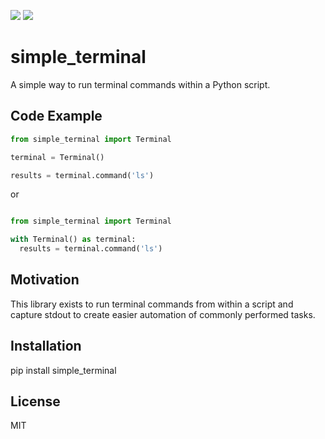 [<img src="https://travis-ci.org/seanchon/simple_terminal.svg?branch=master">](https://travis-ci.org/seanchon/simple_terminal)
[<img src="https://img.shields.io/pypi/pyversions/simple-terminal.svg">](https://pypi.python.org/pypi/simple_terminal)

# simple_terminal
A simple way to run terminal commands within a Python script.


## Code Example
```python
from simple_terminal import Terminal

terminal = Terminal()

results = terminal.command('ls')
```

or

```python

from simple_terminal import Terminal

with Terminal() as terminal:
  results = terminal.command('ls')
```

## Motivation
This library exists to run terminal commands from within a script and capture stdout to create easier automation of commonly performed tasks.

## Installation
pip install simple_terminal

## License
MIT
